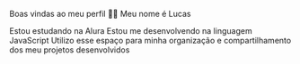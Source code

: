Boas vindas ao meu perfil 💙💙
Meu nome é Lucas

Estou estudando na Alura
Estou me desenvolvendo na linguagem JavaScript
Utilizo esse espaço para minha organização e compartilhamento dos meu projetos desenvolvidos
